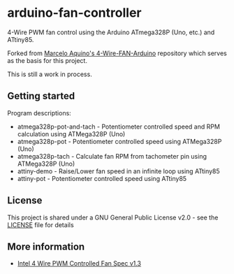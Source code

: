 # arduino-fan-controller

4-Wire PWM fan control using the Arduino ATmega328P (Uno, etc.) and ATtiny85.

Forked from [Marcelo Aquino's 4-Wire-FAN-Arduino](https://github.com/marceloaqno/4-Wire-FAN-Arduino) repository which serves as the basis for this project.

This is still a work in process.

## Getting started

Program descriptions:

* atmega328p-pot-and-tach - Potentiometer controlled speed and RPM calculation using ATMega328P (Uno)
* atmega328p-pot - Potentiometer controlled speed using ATMega328P (Uno)
* atmega328p-tach - Calculate fan RPM from tachometer pin using ATMega328P (Uno)
* attiny-demo - Raise/Lower fan speed in an infinite loop using ATtiny85
* attiny-pot - Potentiometer controlled speed using ATtiny85

## License

This project is shared under a GNU General Public License v2.0 - see the [LICENSE](LICENSE) file for details

## More information

* [Intel 4 Wire PWM Controlled Fan Spec v1.3](http://www.glkinst.com/cables/cable_pics/4_Wire_PWM_Spec.pdf)

